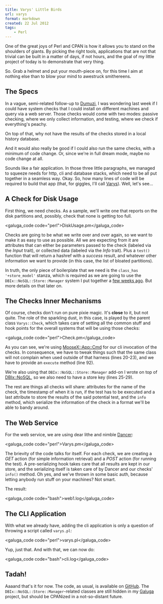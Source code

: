 ```yaml
---
title: Varys' Little Birds
url: varys
format: markdown
created: 22 Jul 2012
tags:
    - Perl
---
```


One of the great joys of Perl and CPAN is how it allows you to stand on the
shoulders of giants. By picking the right tools, applications that are not
that trivial can be built in a matter of days, if not hours, and the goal of my
little project of today is to demonstrate that very thing. 

So. Grab a helmet and put your mouth-piece on, for this time I aim at nothing
else than to blow your mind to awestruck smithereens.

## The Specs

In a vague, semi-related follow-up to
[Dumuzi](http://babyl.dyndns.org/techblog/entry/system-monitoring-on-the-cheap), 
I was wondering last week if I could have system checks that I could install 
on different machines and query via a web server. Those checks would come with
two modes: passive checking, where we only collect information, and testing,
where we check if everything's peachy.

On top of that, why not have the results of the checks stored in a local history
database.  

And it would also really be good if I could also run the same checks,
with a minimum of code change. Or, since we're in full dream mode, maybe no
code change at all.

Sounds like a fair application. In those three little paragraphs, we managed
to squeeze needs for http, cli and database stacks, which need to be all put
together in a seamless way.  Okay. So, how many lines of code 
will be required to build that app (that, for giggles,
I'll call [Varys][varys]). Well, let's see...

[varys]: http://awoiaf.westeros.org/index.php/Varys

## A Check for Disk Usage

First thing, we need checks.  As a sample, we'll write one that reports on the 
disk partitions and, possibly, check that none is getting too full.

<galuga_code code="perl">DiskUsage.pm</galuga_code>


Checks are going to be what we write over and over again, so we want to make
it as easy to use as possible.  All we are expecting from it are attributes
that can either be parameters passed to the check (labeled via the *Input*
trait), or collected data (labeled via the *Info* trait). Plus a `test()`
function that will return a hashref with a *success* result, and whatever
other information we want to provide (in this case, the list of bloated
partitions).

In truth, the only piece of boilerplate that we need is the 
`class_has '+store_model'` stanza, which is required as we
are going to use the `DBIx::NoSQL::Store::Manager` system 
I put together a [few weeks
ago](http://babyl.dyndns.org/techblog/entry/shaving-the-white-whale).
But more details on that later on.

## The Checks Inner Mechanisms

Of course, checks don't run on pure pixie magic. It's **close** to it, but not
quite. The role of the sparkling dust, in this case, is played by the parent
class `Varys::Check`, which takes care of setting all the common stuff and
hook points for the overall systems that will be using those checks:

<galuga_code code="perl">Check.pm</galuga_code>

As you can see, we're using [MooseX::App::Cmd](cpan) for our cli
invocation of the checks. In consequence, we have to tweak things such that
the same class will not complain when used outside of that harness (lines
20-23), and we have to provide an `execute` method (line 92). 

We're also using that `DBIx::NoSQL::Store::Manager` add-on I wrote on top of 
[DBIx::NoSQL](cpan), so we also need to have a store key (lines 25-29).

The rest are things all checks will share: attributes for the name of the
check, the timestamp of when it is run, if the test has to be executed and
a last attribute to store the results of the said potential test, and the 
`info` method, which serialize the information of the check in a format we'll
be able to bandy around.

## The Web Service

For the web service, we are using dear lithe and nimble [Dancer](cpan):

<galuga_code code="perl">Varys.pm</galuga_code>

The brievity of the code talks for itself. For each check, we are creating a 
*GET* action (for simple information retrieval) and a *POST* action (for
running the test). A pre-serializing hook takes care that all results
are kept in our store, and the serializing itself is taken care of by Dancer 
and our checks' `info()` method. Oh yes, and we've thrown in some basic auth,
because letting anybody run stuff on your machines? Not smart.

The result:

<galuga_code code="bash">web1.log</galuga_code>


## The CLI Application

With what we already have, adding the cli application is only a question of
throwing a script called `varys.pl`:

<galuga_code code="perl">varys.pl</galuga_code>

Yup, just that. And with that, we can now do:

<galuga_code code="bash">cli.log</galuga_code>

## Tadah!

Aaaand that's it for now.  The code, as usual, is available on
[GitHub](https://github.com/yanick/varys). 
The `DBIx::NoSQL::Store::Manager`-related classes are still hidden in
my [Galuga](https://github.com/yanick/galuga) project, but should be CPANized
in a not-so-distant future. 
